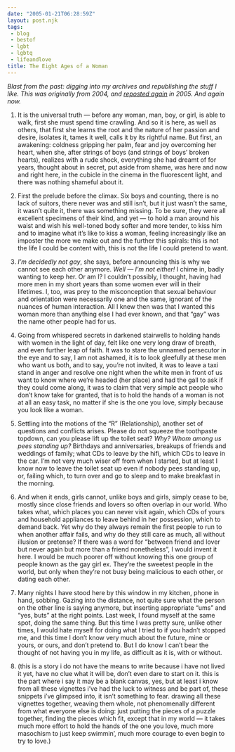```yaml
---
date: "2005-01-21T06:28:59Z"
layout: post.njk
tags:
 - blog
 - bestof
 - lgbt
 - lgbtq
 - lifeandlove
title: The Eight Ages of a Woman
---
```


_Blast from the past: digging into my archives and republishing the stuff I like. This was originally from 2004, and [reposted again](http://popagandhi.com/anotherlife/132/eight-ages-of-a-woman/) in 2005. And again now._

1. It is the universal truth — before any woman, man, boy, or girl, is able to walk, first she must spend time crawling. And so it is here, as well as others, that first she learns the root and the nature of her passion and desire, isolates it, tames it well, calls it by its rightful name. But first, an awakening: coldness gripping her palm, fear and joy overcoming her heart, when she, after strings of boys (and strings of boys’ broken hearts), realizes with a rude shock, everything she had dreamt of for years, thought about in secret, put aside from shame, was here and now and right here, in the cubicle in the cinema in the fluorescent light, and there was nothing shameful about it.

2. First the prelude before the climax. Six boys and counting, there is no lack of suitors, there never was and still isn’t, but it just wasn’t the same, it wasn’t quite it, there was something missing. To be sure, they were all excellent specimens of their kind, and yet — to hold a man around his waist and wish his well-toned body softer and more tender, to kiss him and to imagine what it’s like to kiss a woman, feeling increasingly like an imposter the more we make out and the further this spirals: this is not the life I could be content with, this is not the life I could pretend to want.

3. _I’m decidedly not gay_, she says, before announcing this is why we cannot see each other anymore. _Well — I’m not either!_ I chime in, badly wanting to keep her. Or am I? I couldn’t possibly, I thought, having had more men in my short years than some women ever will in their lifetimes. I, too, was prey to the misconception that sexual behaviour and orientation were necessarily one and the same, ignorant of the nuances of human interaction. All I knew then was that I wanted this woman more than anything else I had ever known, and that “gay” was the name other people had for us.

4. Going from whispered secrets in darkened stairwells to holding hands with women in the light of day, felt like one very long draw of breath, and even further leap of faith. It was to stare the unnamed persecutor in the eye and to say, I am not ashamed, it is to look gleefully at these men who want us both, and to say, you’re not invited, it was to leave a taxi stand in anger and resolve one night when the white men in front of us want to know where we’re headed (her place) and had the gall to ask if they could come along, it was to claim that very simple act people who don’t know take for granted, that is to hold the hands of a woman is not at all an easy task, no matter if she is the one you love, simply because you look like a woman.

5. Settling into the motions of the “R” (Relationship), another set of questions and conflicts arises. Please do not squeeze the toothpaste topdown, can you please lift up the toilet seat? _Why? Whom among us pees standing up?_ Birthdays and anniversaries, breakups of friends and weddings of family; what CDs to leave by the hifi, which CDs to leave in the car. I’m not very much wiser off from when I started, but at least I know now to leave the toilet seat up even if nobody pees standing up, or, failing which, to turn over and go to sleep and to make breakfast in the morning.

6. And when it ends, girls cannot, unlike boys and girls, simply cease to be, mostly since close friends and lovers so often overlap in our world. Who takes what, which places you can never visit again, which CDs of yours and household appliances to leave behind in her possession, which to demand back. Yet why do they always remain the first people to run to when another affair fails, and why do they still care as much, all without illusion or pretense? If there was a word for “between friend and lover but never again but more than a friend nonetheless”, I would invent it here. I would be much poorer off without knowing this one group of people known as the gay girl ex. They’re the sweetest people in the world, but only when they’re not busy being malicious to each other, or dating each other.

7. Many nights I have stood here by this window in my kitchen, phone in hand, sobbing. Gazing into the distance, not quite sure what the person on the other line is saying anymore, but inserting appropriate “ums” and “yes, buts” at the right points. Last week, I found myself at the same spot, doing the same thing. But this time I was pretty sure, unlike other times, I would hate myself for doing what I tried to if you hadn’t stopped me, and this time I don’t know very much about the future, mine or yours, or ours, and don’t pretend to. But I do know I can’t bear the thought of not having you in my life, as difficult as it is, with or without.

8. (this is a story i do not have the means to write because i have not lived it yet, have no clue what it will be, don’t even dare to start on it. this is the part where i say it may be a blank canvas, yes, but at least i know from all these vignettes i’ve had the luck to witness and be part of, these snippets i’ve glimpsed into, it isn’t something to fear. drawing all these vignettes together, weaving them whole, not phenomenally different from what everyone else is doing: just putting the pieces of a puzzle together, finding the pieces which fit, except that in my world — it takes much more effort to hold the hands of the one you love, much more masochism to just keep swimmin’, much more courage to even begin to try to love.)

